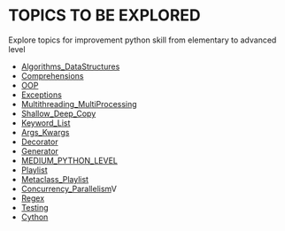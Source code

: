 # TOPICS TO BE EXPLORED

Explore topics for improvement python skill from elementary to advanced level

* [Algorithms_DataStructures]
* [Comprehensions]
* [OOP]
* [Exceptions]
* [Multithreading_MultiProcessing]
* [Shallow_Deep_Copy]
* [Keyword_List]
* [Args_Kwargs]
* [Decorator]
* [Generator]
* [MEDIUM_PYTHON_LEVEL]
* [Playlist]
* [Metaclass_Playlist]
* [Concurrency_Parallelism]V
* [Regex]
* [Testing]
* [Cython]

[medium_python_level]: https://medium.com/@navjeetbharti8877/python-milestones-basic-intermediate-advanced-and-expert-38ef6bdacbba
[comprehensions]:https://www.programiz.com/search/comprehensions
[oop]: https://www.programiz.com/python-programming/object-oriented-programming
[decorator]: https://www.programiz.com/python-programming/decorator
[algorithms_datastructures]: https://www.programiz.com/dsa#:~:text=A%20data%20structure%20is%20a,efficient%20and%20optimized%20computer%20programs.
[generator]: https://www.programiz.com/python-programming/generator
[multithreading_multiprocessing]: https://www.toptal.com/python/beginners-guide-to-concurrency-and-parallelism-in-python#:~:text=What's%20the%20difference%20between%20Python,child%20processes%20bypassing%20the%20GIL.
[shallow_deep_copy]: https://www.programiz.com/python-programming/shallow-deep-copy
[keyword_list]: https://www.programiz.com/python-programming/keyword-list
[exceptions]: https://www.programiz.com/python-programming/exceptions
[playlist]: https://www.youtube.com/playlist?list=PLzMcBGfZo4-l1MqB1zoYfqzlj_HH-ZzXt
[args_kwargs]: https://www.programiz.com/python-programming/args-and-kwargs
[metaclass_playlist]: https://www.youtube.com/playlist?list=PLzMcBGfZo4-kwmIcMDdXSuy_wSqtU-xDP
[concurrency_parallelism]: https://www.toptal.com/python/beginners-guide-to-concurrency-and-parallelism-in-python
[regex]: https://www.programiz.com/python-programming/regex
[testing]: https://realpython.com/python-testing/
[cython]: https://cython.readthedocs.io/en/latest/src/tutorial/cython_tutorial.html